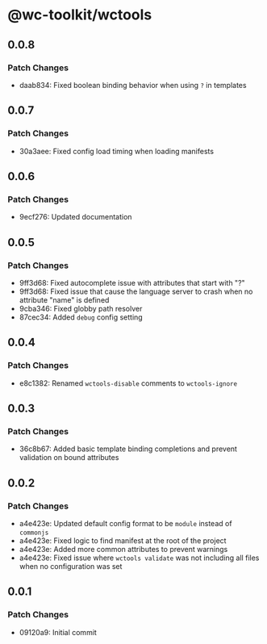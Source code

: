 # @wc-toolkit/wctools

## 0.0.8

### Patch Changes

- daab834: Fixed boolean binding behavior when using `?` in templates

## 0.0.7

### Patch Changes

- 30a3aee: Fixed config load timing when loading manifests

## 0.0.6

### Patch Changes

- 9ecf276: Updated documentation

## 0.0.5

### Patch Changes

- 9ff3d68: Fixed autocomplete issue with attributes that start with "?"
- 9ff3d68: Fixed issue that cause the language server to crash when no attribute "name" is defined
- 9cba346: Fixed globby path resolver
- 87cec34: Added `debug` config setting

## 0.0.4

### Patch Changes

- e8c1382: Renamed `wctools-disable` comments to `wctools-ignore`

## 0.0.3

### Patch Changes

- 36c8b67: Added basic template binding completions and prevent validation on bound attributes

## 0.0.2

### Patch Changes

- a4e423e: Updated default config format to be `module` instead of `commonjs`
- a4e423e: Fixed logic to find manifest at the root of the project
- a4e423e: Added more common attributes to prevent warnings
- a4e423e: Fixed issue where `wctools validate` was not including all files when no configuration was set

## 0.0.1

### Patch Changes

- 09120a9: Initial commit
